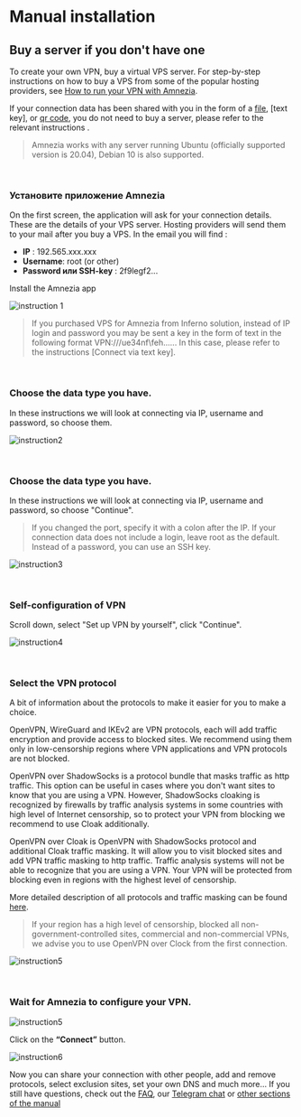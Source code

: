 # Manual installation
## Buy a server if you don't have one

To create your own VPN, buy a virtual VPS server. For step-by-step instructions on how to buy a VPS from some of the popular hosting providers, see [How to run your VPN with Amnezia].  

If your connection data has been shared with you in the form of a [file], [text key], or [qr code], you do not need to buy a server, please refer to the relevant instructions .

> Amnezia works with any server running Ubuntu (officially supported version is 20.04), Debian 10 is also supported.


&nbsp;

### Установите приложение Amnezia

On the first screen, the application will ask for your connection details.  These are the details of your VPS server. Hosting providers will send them to your mail after you buy a VPS.  In the email you will find :

- **IP** : 192.565.ххx.xxx
- **Username**: root  (or other)
- **Password или SSH-key** : 2f9legf2...

Install the Amnezia app


![instruction 1](https://raw.githubusercontent.com/amnezia-vpn/amnezia.org-content/master/docs/en/instructions/02_manual-install/img/mi_en_1.png)

> If you purchased VPS for Amnezia from Inferno solution, instead of IP login and password you may be sent a key in the form of text in the following format VPN:///ue34nf\feh......
In this case, please refer to the instructions [Connect via text key].



&nbsp;

### Choose the data type you have.

In these instructions we will look at connecting via IP, username and password, so choose them.

![instruction2](https://raw.githubusercontent.com/amnezia-vpn/amnezia.org-content/master/docs/en/instructions/02_manual-install/img/mi_en_2.png)

&nbsp;

### Choose the data type you have.

In these instructions we will look at connecting via IP, username and password, so choose "Continue".

> If you changed the port, specify it with a colon after the IP. 
> If your connection data does not include a login, leave root as the default. 
> Instead of a password, you can use an SSH key.


![instruction3](https://raw.githubusercontent.com/amnezia-vpn/amnezia.org-content/master/docs/en/instructions/02_manual-install/img/mi_en_3.png)

&nbsp;

### Self-configuration of VPN

Scroll down, select "Set up VPN by yourself", click "Continue".

![instruction4](https://raw.githubusercontent.com/amnezia-vpn/amnezia.org-content/master/docs/en/instructions/02_manual-install/img/mi_en_4.png)

&nbsp;

### Select the VPN protocol

A bit of information about the protocols to make it easier for you to make a choice. 

OpenVPN, WireGuard and IKEv2 are VPN protocols, each will add traffic encryption and provide access to blocked sites.  We recommend using them only in low-censorship regions where VPN applications and VPN protocols are not blocked.  

OpenVPN over ShadowSocks is a protocol bundle that masks traffic as http traffic. This option can be useful in cases where you don't want sites to know that you are using a VPN.  However, ShadowSocks cloaking is recognized by firewalls by traffic analysis systems in some countries with high level of Internet censorship, so to protect your VPN from blocking we recommend to use Cloak additionally.

OpenVPN over Cloak is OpenVPN with ShadowSocks protocol and additional Cloak traffic masking.  It will allow you to visit blocked sites and add VPN traffic masking to http traffic. Traffic analysis systems will not be able to recognize that you are using a VPN.  Your VPN will be protected from blocking even in regions with the highest level of censorship.  

More detailed description of all protocols and traffic masking can be found [here].

> If your region has a high level of censorship, blocked all non-government-controlled sites, commercial and non-commercial VPNs, we advise you to use OpenVPN over Clock from the first connection.

![instruction5](https://raw.githubusercontent.com/amnezia-vpn/amnezia.org-content/master/docs/en/instructions/02_manual-install/img/mi_en_5.png)

&nbsp;

### Wait for Amnezia to configure your VPN.

![instruction5](https://raw.githubusercontent.com/amnezia-vpn/amnezia.org-content/master/docs/en/instructions/02_manual-install/img/mi_en_6.png)

Click on the **“Connect”** button.


![instruction6](https://raw.githubusercontent.com/amnezia-vpn/amnezia.org-content/master/docs/en/instructions/02_manual-install/img/mi_en_7.png)


Now you can share your connection with other people, add and remove protocols, select exclusion sites, set your own DNS and much more... 
If you still have questions, check out the [FAQ], our [Telegram chat] or [other sections of the manual]

[amnezia-site-ext-link]: https://amnezia-web-nx1r.vercel.app
[about-int-link]: /about
[How to run your VPN with Amnezia]: ../instructions/0_starter-guide
[here]: ../instructions/09_about_protocols
[FAQ]: ../faq
[Telegram chat]: https://t.me/amnezia_vpn_en
[other sections of the manual]: ../instructions
[file]: ../instructions/04_file-connection
[key in text]: ../instructions/03_text-key-connection
[QR code]: ../instructions/05_qr-code_connection
